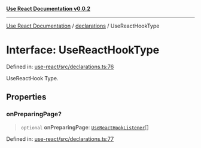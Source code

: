 [**Use React Documentation v0.0.2**](../../README.md)

***

[Use React Documentation](../../modules.md) / [declarations](../README.md) / UseReactHookType

# Interface: UseReactHookType

Defined in: [use-react/src/declarations.ts:76](https://github.com/stonemjs/use-react/blob/4786d31a3beb1c9f15eb30e2c9c2b12c786b755a/src/declarations.ts#L76)

UseReactHook Type.

## Properties

### onPreparingPage?

> `optional` **onPreparingPage**: [`UseReactHookListener`](../type-aliases/UseReactHookListener.md)[]

Defined in: [use-react/src/declarations.ts:77](https://github.com/stonemjs/use-react/blob/4786d31a3beb1c9f15eb30e2c9c2b12c786b755a/src/declarations.ts#L77)

